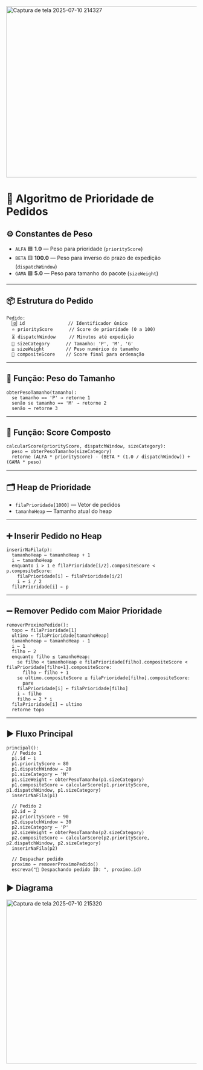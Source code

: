 
<img width="1363" height="453" alt="Captura de tela 2025-07-10 214327" src="https://github.com/user-attachments/assets/66c6c418-a279-4df3-a5ed-126e288dc5fa" />

# 🚚 Algoritmo de Prioridade de Pedidos

## ⚙️ Constantes de Peso
- `ALFA` 🟦 **1.0** — Peso para prioridade (`priorityScore`)
- `BETA` 🟨 **100.0** — Peso para inverso do prazo de expedição (`dispatchWindow`)
- `GAMA` 🟩 **5.0** — Peso para tamanho do pacote (`sizeWeight`)

---

## 📦 Estrutura do Pedido
```plaintext
Pedido:
  🆔 id                // Identificador único
  ⭐ priorityScore      // Score de prioridade (0 a 100)
  ⏳ dispatchWindow     // Minutos até expedição
  📏 sizeCategory      // Tamanho: 'P', 'M', 'G'
  ⚖️ sizeWeight        // Peso numérico do tamanho
  🧮 compositeScore    // Score final para ordenação
```

---

## 📏 Função: Peso do Tamanho
```plaintext
obterPesoTamanho(tamanho):
  se tamanho == 'P' → retorne 1
  senão se tamanho == 'M' → retorne 2
  senão → retorne 3
```

---

## 🧮 Função: Score Composto
```plaintext
calcularScore(priorityScore, dispatchWindow, sizeCategory):
  peso ← obterPesoTamanho(sizeCategory)
  retorne (ALFA * priorityScore) - (BETA * (1.0 / dispatchWindow)) + (GAMA * peso)
```

---

## 🗂️ Heap de Prioridade
- `filaPrioridade[1000]` — Vetor de pedidos
- `tamanhoHeap` — Tamanho atual do heap

---

## ➕ Inserir Pedido no Heap
```plaintext
inserirNaFila(p):
  tamanhoHeap ← tamanhoHeap + 1
  i ← tamanhoHeap
  enquanto i > 1 e filaPrioridade[i/2].compositeScore < p.compositeScore:
    filaPrioridade[i] ← filaPrioridade[i/2]
    i ← i / 2
  filaPrioridade[i] ← p
```

---

## ➖ Remover Pedido com Maior Prioridade
```plaintext
removerProximoPedido():
  topo ← filaPrioridade[1]
  ultimo ← filaPrioridade[tamanhoHeap]
  tamanhoHeap ← tamanhoHeap - 1
  i ← 1
  filho ← 2
  enquanto filho ≤ tamanhoHeap:
    se filho < tamanhoHeap e filaPrioridade[filho].compositeScore < filaPrioridade[filho+1].compositeScore:
      filho ← filho + 1
    se ultimo.compositeScore ≥ filaPrioridade[filho].compositeScore:
      pare
    filaPrioridade[i] ← filaPrioridade[filho]
    i ← filho
    filho ← 2 * i
  filaPrioridade[i] ← ultimo
  retorne topo
```

---

## ▶️ Fluxo Principal
```plaintext
principal():
  // Pedido 1
  p1.id ← 1
  p1.priorityScore ← 80
  p1.dispatchWindow ← 20
  p1.sizeCategory ← 'M'
  p1.sizeWeight ← obterPesoTamanho(p1.sizeCategory)
  p1.compositeScore ← calcularScore(p1.priorityScore, p1.dispatchWindow, p1.sizeCategory)
  inserirNaFila(p1)

  // Pedido 2
  p2.id ← 2
  p2.priorityScore ← 90
  p2.dispatchWindow ← 30
  p2.sizeCategory ← 'P'
  p2.sizeWeight ← obterPesoTamanho(p2.sizeCategory)
  p2.compositeScore ← calcularScore(p2.priorityScore, p2.dispatchWindow, p2.sizeCategory)
  inserirNaFila(p2)

  // Despachar pedido
  proximo ← removerProximoPedido()
  escreva("🚀 Despachando pedido ID: ", proximo.id)
```
## ▶️ Diagrama

<img width="766" height="434" alt="Captura de tela 2025-07-10 215320" src="https://github.com/user-attachments/assets/24a65604-7dca-4547-ac2d-a051f5c7c5e4" />


